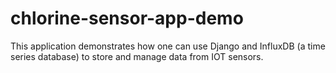 # chlorine-sensor-app-demo
This application demonstrates how one can use Django and InfluxDB (a time series database) to store and manage data from IOT sensors.
